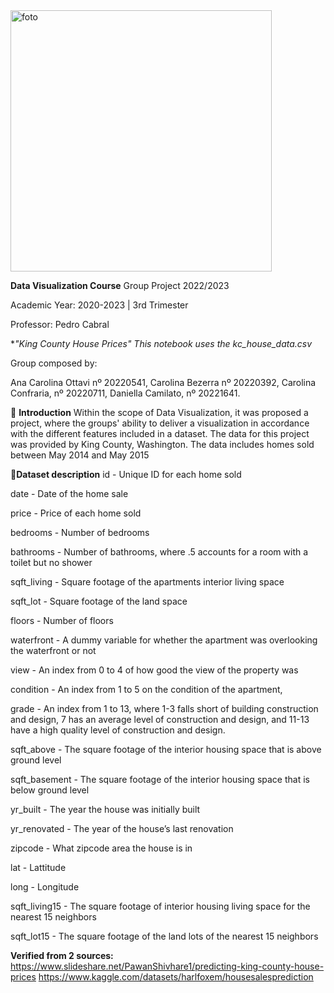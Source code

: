 <img width="418" alt="foto" src="https://user-images.githubusercontent.com/86486485/230795382-16c8dc73-3bad-499b-968b-f3ef10bd5f86.png">

**Data Visualization Course**
Group Project 2022/2023

Academic Year: 2020-2023 | 3rd Trimester

Professor: Pedro Cabral

**"King County House Prices"
This notebook uses the *kc_house_data.csv**

Group composed by:

Ana Carolina Ottavi nº 20220541, Carolina Bezerra nº 20220392, Carolina Confraria, nº 20220711, Daniella Camilato, nº 20221641.

📖 **Introduction**
Within the scope of Data Visualization, it was proposed a project, where the groups' ability to deliver a visualization in accordance with the different features included in a dataset. The data for this project was provided by King County, Washington. The data includes homes sold between May 2014 and May 2015

📖**Dataset description**
id - Unique ID for each home sold

date - Date of the home sale

price - Price of each home sold

bedrooms - Number of bedrooms

bathrooms - Number of bathrooms, where .5 accounts for a room with a toilet but no shower

sqft_living - Square footage of the apartments interior living space

sqft_lot - Square footage of the land space

floors - Number of floors

waterfront - A dummy variable for whether the apartment was overlooking the waterfront or not

view - An index from 0 to 4 of how good the view of the property was

condition - An index from 1 to 5 on the condition of the apartment,

grade - An index from 1 to 13, where 1-3 falls short of building construction and design, 7 has an average level of construction and design, and 11-13 have a high quality level of construction and design.

sqft_above - The square footage of the interior housing space that is above ground level

sqft_basement - The square footage of the interior housing space that is below ground level

yr_built - The year the house was initially built

yr_renovated - The year of the house’s last renovation

zipcode - What zipcode area the house is in

lat - Lattitude

long - Longitude

sqft_living15 - The square footage of interior housing living space for the nearest 15 neighbors

sqft_lot15 - The square footage of the land lots of the nearest 15 neighbors

**Verified from 2 sources:**
https://www.slideshare.net/PawanShivhare1/predicting-king-county-house-prices
https://www.kaggle.com/datasets/harlfoxem/housesalesprediction
